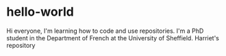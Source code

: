 # hello-world
Hi everyone, I'm learning how to code and use repositories. I'm a PhD student in the Department of French at the University of Sheffield.
Harriet's repository
